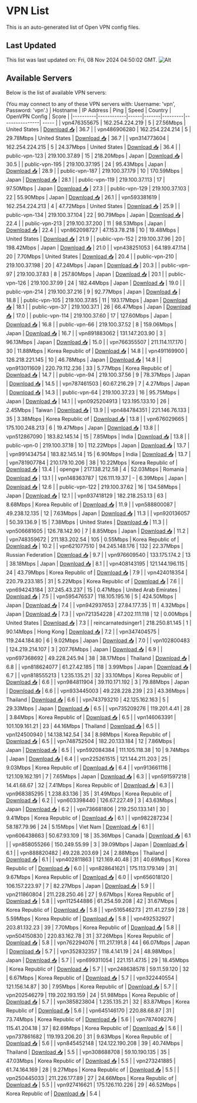 # VPN List

This is an auto-generated list of Open VPN config files.

## Last Updated

This list was last updated on: Fri, 08 Nov 2024 04:50:02 GMT.
![Alt](https://repobeats.axiom.co/api/embed/186b98318ef1479477931607c1ad7d823f12451f.svg "Repobeats analytics image")

## Available Servers

Below is the list of available VPN servers:

(You may connect to any of these VPN servers with: Username: 'vpn', Password: 'vpn'.)
| Hostname | IP Address | Ping | Speed | Country | OpenVPN Config | Score |
|----------|------------|------|-------|---------|----------------| ----- |
| vpn476355675 | 162.254.224.219 | 5 | 27.56Mbps | United States | [Download 📥](./configs/server_0_US.ovpn) | 36.7 |
| vpn486906280 | 162.254.224.214 | 5 | 29.78Mbps | United States | [Download 📥](./configs/server_1_US.ovpn) | 36.7 |
| vpn314773604 | 162.254.224.215 | 5 | 24.37Mbps | United States | [Download 📥](./configs/server_2_US.ovpn) | 36.4 |
| public-vpn-123 | 219.100.37.89 | 15 | 218.20Mbps | Japan | [Download 📥](./configs/server_3_JP.ovpn) | 30.5 |
| public-vpn-195 | 219.100.37.195 | 24 | 95.43Mbps | Japan | [Download 📥](./configs/server_4_JP.ovpn) | 28.9 |
| public-vpn-187 | 219.100.37.179 | 10 | 170.59Mbps | Japan | [Download 📥](./configs/server_5_JP.ovpn) | 28.1 |
| public-vpn-119 | 219.100.37.113 | 17 | 97.50Mbps | Japan | [Download 📥](./configs/server_6_JP.ovpn) | 27.3 |
| public-vpn-129 | 219.100.37.103 | 22 | 55.90Mbps | Japan | [Download 📥](./configs/server_7_JP.ovpn) | 26.1 |
| vpn593381619 | 162.254.224.213 | 4 | 47.72Mbps | United States | [Download 📥](./configs/server_8_US.ovpn) | 25.9 |
| public-vpn-134 | 219.100.37.104 | 22 | 90.79Mbps | Japan | [Download 📥](./configs/server_9_JP.ovpn) | 22.4 |
| public-vpn-213 | 219.100.37.200 | 11 | 98.53Mbps | Japan | [Download 📥](./configs/server_10_JP.ovpn) | 22.4 |
| vpn862098727 | 47.153.78.218 | 10 | 19.48Mbps | United States | [Download 📥](./configs/server_11_US.ovpn) | 21.9 |
| public-vpn-152 | 219.100.37.96 | 20 | 198.42Mbps | Japan | [Download 📥](./configs/server_12_JP.ovpn) | 21.0 |
| vpn438251053 | 64.189.47.114 | 20 | 7.70Mbps | United States | [Download 📥](./configs/server_13_US.ovpn) | 20.4 |
| public-vpn-210 | 219.100.37.198 | 20 | 47.24Mbps | Japan | [Download 📥](./configs/server_14_JP.ovpn) | 20.3 |
| public-vpn-97 | 219.100.37.83 | 8 | 257.80Mbps | Japan | [Download 📥](./configs/server_15_JP.ovpn) | 20.1 |
| public-vpn-126 | 219.100.37.99 | 24 | 182.44Mbps | Japan | [Download 📥](./configs/server_16_JP.ovpn) | 19.0 |
| public-vpn-214 | 219.100.37.216 | 9 | 92.77Mbps | Japan | [Download 📥](./configs/server_17_JP.ovpn) | 18.8 |
| public-vpn-105 | 219.100.37.85 | 11 | 193.17Mbps | Japan | [Download 📥](./configs/server_18_JP.ovpn) | 18.1 |
| public-vpn-37 | 219.100.37.1 | 26 | 66.47Mbps | Japan | [Download 📥](./configs/server_19_JP.ovpn) | 17.0 |
| public-vpn-114 | 219.100.37.60 | 17 | 127.60Mbps | Japan | [Download 📥](./configs/server_20_JP.ovpn) | 16.8 |
| public-vpn-66 | 219.100.37.52 | 8 | 159.06Mbps | Japan | [Download 📥](./configs/server_21_JP.ovpn) | 16.7 |
| vpn891883062 | 131.147.203.90 | 3 | 96.13Mbps | Japan | [Download 📥](./configs/server_22_JP.ovpn) | 15.0 |
| vpn766355507 | 211.114.117.170 | 30 | 11.88Mbps | Korea Republic of | [Download 📥](./configs/server_23_KR.ovpn) | 14.8 |
| vpn491169900 | 126.218.221.145 | 10 | 46.78Mbps | Japan | [Download 📥](./configs/server_24_JP.ovpn) | 14.8 |
| vpn913011609 | 220.79.112.236 | 33 | 5.77Mbps | Korea Republic of | [Download 📥](./configs/server_25_KR.ovpn) | 14.7 |
| public-vpn-94 | 219.100.37.56 | 9 | 78.37Mbps | Japan | [Download 📥](./configs/server_26_JP.ovpn) | 14.5 |
| vpn787461503 | 60.67.216.29 | 7 | 4.27Mbps | Japan | [Download 📥](./configs/server_27_JP.ovpn) | 14.3 |
| public-vpn-64 | 219.100.37.23 | 16 | 95.75Mbps | Japan | [Download 📥](./configs/server_28_JP.ovpn) | 14.1 |
| vpn0925204913 | 123.195.133.10 | 26 | 2.45Mbps | Taiwan | [Download 📥](./configs/server_29_TW.ovpn) | 13.9 |
| vpn484784351 | 221.146.76.133 | 35 | 3.38Mbps | Korea Republic of | [Download 📥](./configs/server_30_KR.ovpn) | 13.8 |
| vpn676029665 | 175.100.248.213 | 6 | 19.47Mbps | Japan | [Download 📥](./configs/server_31_JP.ovpn) | 13.8 |
| vpn512867090 | 183.82.145.14 | 15 | 7.85Mbps | India | [Download 📥](./configs/server_32_IN.ovpn) | 13.8 |
| public-vpn-0 | 219.100.37.18 | 10 | 112.22Mbps | Japan | [Download 📥](./configs/server_33_JP.ovpn) | 13.7 |
| vpn991434754 | 183.82.145.14 | 15 | 6.90Mbps | India | [Download 📥](./configs/server_34_IN.ovpn) | 13.7 |
| vpn781907784 | 210.179.10.206 | 38 | 10.22Mbps | Korea Republic of | [Download 📥](./configs/server_35_KR.ovpn) | 13.4 |
| opengw | 217.138.212.58 | 4 | 52.03Mbps | Romania | [Download 📥](./configs/server_36_RO.ovpn) | 13.1 |
| vpn148363787 | 126.111.19.37 | - | 6.39Mbps | Japan | [Download 📥](./configs/server_37_JP.ovpn) | 12.6 |
| public-vpn-122 | 219.100.37.62 | 16 | 134.58Mbps | Japan | [Download 📥](./configs/server_38_JP.ovpn) | 12.1 |
| vpn937418129 | 182.218.253.13 | 63 | 8.68Mbps | Korea Republic of | [Download 📥](./configs/server_39_KR.ovpn) | 11.9 |
| vpn588800087 | 49.238.12.135 | 12 | 7.63Mbps | Japan | [Download 📥](./configs/server_40_JP.ovpn) | 11.3 |
| vpn920136057 | 50.39.136.9 | 15 | 7.38Mbps | United States | [Download 📥](./configs/server_41_US.ovpn) | 11.3 |
| vpn506681605 | 126.78.142.90 | 7 | 8.85Mbps | Japan | [Download 📥](./configs/server_42_JP.ovpn) | 11.2 |
| vpn748359672 | 211.183.202.54 | 105 | 0.55Mbps | Korea Republic of | [Download 📥](./configs/server_43_KR.ovpn) | 10.2 |
| vpn621077510 | 94.245.148.176 | 132 | 22.37Mbps | Russian Federation | [Download 📥](./configs/server_44_RU.ovpn) | 9.7 |
| vpn976609540 | 133.175.174.2 | 13 | 38.18Mbps | Japan | [Download 📥](./configs/server_45_JP.ovpn) | 8.1 |
| vpn408143195 | 121.144.196.115 | 24 | 43.79Mbps | Korea Republic of | [Download 📥](./configs/server_46_KR.ovpn) | 7.9 |
| vpn424018354 | 220.79.233.185 | 31 | 5.22Mbps | Korea Republic of | [Download 📥](./configs/server_47_KR.ovpn) | 7.6 |
| vpn694243184 | 37.245.43.237 | 15 | 0.47Mbps | United Arab Emirates | [Download 📥](./configs/server_48_AE.ovpn) | 7.5 |
| vpn595476537 | 118.105.195.16 | 5 | 424.50Mbps | Japan | [Download 📥](./configs/server_49_JP.ovpn) | 7.4 |
| vpn942937653 | 27.84.177.35 | 11 | 4.32Mbps | Japan | [Download 📥](./configs/server_50_JP.ovpn) | 7.3 |
| vpn721354228 | 47.202.111.118 | 12 | 0.00Mbps | United States | [Download 📥](./configs/server_51_US.ovpn) | 7.3 |
| reincarnatedsinger1 | 218.250.81.145 | 1 | 90.14Mbps | Hong Kong | [Download 📥](./configs/server_52_HK.ovpn) | 7.2 |
| vpn347404575 | 119.244.184.80 | 6 | 9.02Mbps | Japan | [Download 📥](./configs/server_53_JP.ovpn) | 7.0 |
| vpn102800483 | 124.219.214.107 | 3 | 207.76Mbps | Japan | [Download 📥](./configs/server_54_JP.ovpn) | 6.9 |
| vpn697368692 | 49.228.245.94 | 38 | 38.17Mbps | Thailand | [Download 📥](./configs/server_55_TH.ovpn) | 6.8 |
| vpn818624077 | 61.27.42.185 | 118 | 3.99Mbps | Japan | [Download 📥](./configs/server_56_JP.ovpn) | 6.7 |
| vpn818555213 | 1.235.135.21 | 32 | 33.10Mbps | Korea Republic of | [Download 📥](./configs/server_57_KR.ovpn) | 6.6 |
| vpn984811904 | 39.110.171.192 | 3 | 79.88Mbps | Japan | [Download 📥](./configs/server_58_JP.ovpn) | 6.6 |
| vpn933445003 | 49.228.228.239 | 23 | 43.36Mbps | Thailand | [Download 📥](./configs/server_59_TH.ovpn) | 6.6 |
| vpn743793210 | 42.125.162.163 | 5 | 29.33Mbps | Japan | [Download 📥](./configs/server_60_JP.ovpn) | 6.5 |
| vpn735209276 | 119.201.4.41 | 28 | 3.84Mbps | Korea Republic of | [Download 📥](./configs/server_61_KR.ovpn) | 6.5 |
| vpn146063391 | 101.109.161.21 | 23 | 44.16Mbps | Thailand | [Download 📥](./configs/server_62_TH.ovpn) | 6.5 |
| vpn124500940 | 14.138.142.54 | 34 | 8.98Mbps | Korea Republic of | [Download 📥](./configs/server_63_KR.ovpn) | 6.5 |
| vpn748752504 | 182.20.133.184 | 12 | 7.86Mbps | Japan | [Download 📥](./configs/server_64_JP.ovpn) | 6.5 |
| vpn592084384 | 111.105.118.38 | 10 | 9.74Mbps | Japan | [Download 📥](./configs/server_65_JP.ovpn) | 6.4 |
| vpn225261515 | 121.144.211.203 | 25 | 9.03Mbps | Korea Republic of | [Download 📥](./configs/server_66_KR.ovpn) | 6.4 |
| vpn913661116 | 121.109.162.191 | 7 | 7.65Mbps | Japan | [Download 📥](./configs/server_67_JP.ovpn) | 6.3 |
| vpn591597218 | 14.41.68.67 | 32 | 7.41Mbps | Korea Republic of | [Download 📥](./configs/server_68_KR.ovpn) | 6.3 |
| vpn968385295 | 1.238.83.136 | 35 | 31.49Mbps | Korea Republic of | [Download 📥](./configs/server_69_KR.ovpn) | 6.2 |
| vpn603398440 | 126.67.227.49 | 3 | 43.63Mbps | Japan | [Download 📥](./configs/server_70_JP.ovpn) | 6.2 |
| vpn736681806 | 219.250.133.141 | 30 | 9.41Mbps | Korea Republic of | [Download 📥](./configs/server_71_KR.ovpn) | 6.1 |
| vpn982287234 | 58.187.79.96 | 24 | 5.15Mbps | Viet Nam | [Download 📥](./configs/server_72_VN.ovpn) | 6.1 |
| vpn606438663 | 50.67.93.109 | 18 | 35.36Mbps | Canada | [Download 📥](./configs/server_73_CA.ovpn) | 6.1 |
| vpn858055266 | 150.249.55.99 | 3 | 39.09Mbps | Japan | [Download 📥](./configs/server_74_JP.ovpn) | 6.1 |
| vpn888820482 | 49.228.203.69 | 24 | 2.88Mbps | Thailand | [Download 📥](./configs/server_75_TH.ovpn) | 6.1 |
| vpn402811863 | 121.169.40.48 | 31 | 40.69Mbps | Korea Republic of | [Download 📥](./configs/server_76_KR.ovpn) | 6.0 |
| vpn828641621 | 175.113.179.149 | 31 | 9.67Mbps | Korea Republic of | [Download 📥](./configs/server_77_KR.ovpn) | 6.0 |
| vpn656018120 | 106.157.223.97 | 7 | 82.27Mbps | Japan | [Download 📥](./configs/server_78_JP.ovpn) | 5.9 |
| vpn211860804 | 211.228.250.46 | 27 | 9.67Mbps | Korea Republic of | [Download 📥](./configs/server_79_KR.ovpn) | 5.8 |
| vpn112544886 | 61.254.59.208 | 42 | 31.67Mbps | Korea Republic of | [Download 📥](./configs/server_80_KR.ovpn) | 5.8 |
| vpn516546273 | 211.41.27.59 | 28 | 5.59Mbps | Korea Republic of | [Download 📥](./configs/server_81_KR.ovpn) | 5.8 |
| vpn492532927 | 203.81.132.23 | 39 | 7.70Mbps | Korea Republic of | [Download 📥](./configs/server_82_KR.ovpn) | 5.8 |
| vpn504150830 | 220.83.162.78 | 31 | 37.26Mbps | Korea Republic of | [Download 📥](./configs/server_83_KR.ovpn) | 5.8 |
| vpn762294076 | 111.217.191.8 | 44 | 66.07Mbps | Japan | [Download 📥](./configs/server_84_JP.ovpn) | 5.7 |
| vpn352832357 | 118.4.141.19 | 24 | 48.98Mbps | Japan | [Download 📥](./configs/server_85_JP.ovpn) | 5.7 |
| vpn699311054 | 221.151.47.15 | 29 | 18.45Mbps | Korea Republic of | [Download 📥](./configs/server_86_KR.ovpn) | 5.7 |
| vpn248638578 | 59.11.59.120 | 32 | 6.67Mbps | Korea Republic of | [Download 📥](./configs/server_87_KR.ovpn) | 5.7 |
| vpn322440554 | 121.156.14.87 | 30 | 7.95Mbps | Korea Republic of | [Download 📥](./configs/server_88_KR.ovpn) | 5.7 |
| vpn202546279 | 119.202.193.159 | 24 | 51.98Mbps | Korea Republic of | [Download 📥](./configs/server_89_KR.ovpn) | 5.7 |
| vpn385823804 | 1.235.135.21 | 32 | 83.87Mbps | Korea Republic of | [Download 📥](./configs/server_90_KR.ovpn) | 5.6 |
| vpn645146170 | 220.88.68.87 | 31 | 73.74Mbps | Korea Republic of | [Download 📥](./configs/server_91_KR.ovpn) | 5.6 |
| vpn787408276 | 115.41.204.18 | 37 | 82.69Mbps | Korea Republic of | [Download 📥](./configs/server_92_KR.ovpn) | 5.6 |
| vpn737861682 | 119.193.206.20 | 31 | 9.63Mbps | Korea Republic of | [Download 📥](./configs/server_93_KR.ovpn) | 5.6 |
| vpn845452148 | 124.122.190.208 | 39 | 40.74Mbps | Thailand | [Download 📥](./configs/server_94_TH.ovpn) | 5.5 |
| vpn308688708 | 59.10.190.135 | 35 | 47.03Mbps | Korea Republic of | [Download 📥](./configs/server_95_KR.ovpn) | 5.5 |
| vpn273241885 | 61.74.164.169 | 28 | 9.27Mbps | Korea Republic of | [Download 📥](./configs/server_96_KR.ovpn) | 5.5 |
| vpn250445033 | 211.226.177.89 | 27 | 24.66Mbps | Korea Republic of | [Download 📥](./configs/server_97_KR.ovpn) | 5.5 |
| vpn927416621 | 175.126.110.226 | 29 | 46.52Mbps | Korea Republic of | [Download 📥](./configs/server_98_KR.ovpn) | 5.4 |
